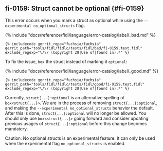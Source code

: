 ## fi-0159: Struct cannot be optional {#fi-0159}

This error occurs when you mark a struct as optional while using the
`--experimental no_optional_structs` flag.

{% include "docs/reference/fidl/language/error-catalog/label/_bad.md" %}

```fidl
{% includecode gerrit_repo="fuchsia/fuchsia" gerrit_path="tools/fidl/fidlc/tests/fidl/bad/fi-0159.test.fidl" exclude_regexp="\/\/ (Copyright 20|Use of|found in).*" %}
```

To fix the issue, `box` the struct instead of marking it `optional`:

{% include "docs/reference/fidl/language/error-catalog/label/_good.md" %}

```fidl
{% includecode gerrit_repo="fuchsia/fuchsia" gerrit_path="tools/fidl/fidlc/tests/fidl/good/fi-0159.test.fidl" exclude_regexp="\/\/ (Copyright 20|Use of|found in).*" %}
```

Currently, `struct{...}:optional` is an alternative spelling of
`box<struct{...}>`. We are in the process of removing `struct{...}:optional`,
and making the ``--experimental no_optional_structs`` behavior the default.
After this is done, `struct{...}:optional` will no longer be allowed. You should
only use `box<struct{...}>` going forward and consider updating previous usages
of `struct{...}:optional` before this change becomes mandatory.

Caution: No optional structs is an experimental feature. It can only be used
when the experimental flag `no_optional_structs` is enabled.

